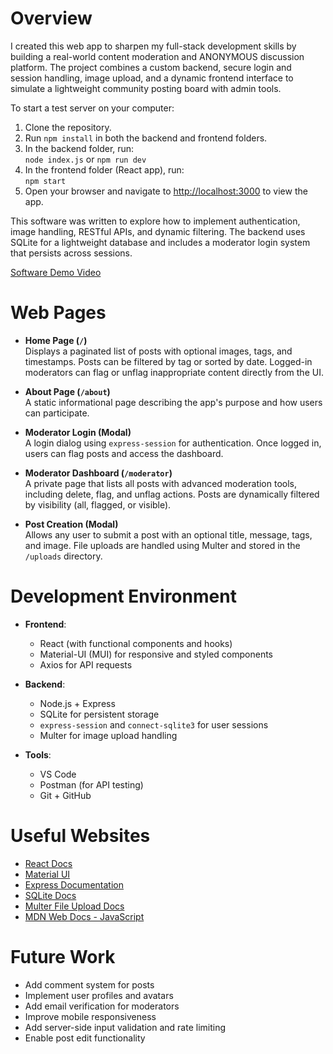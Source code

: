 # Overview

I created this web app to sharpen my full-stack development skills by building a real-world content moderation and ANONYMOUS discussion platform. The project combines a custom backend, secure login and session handling, image upload, and a dynamic frontend interface to simulate a lightweight community posting board with admin tools.

To start a test server on your computer:
1. Clone the repository.
2. Run `npm install` in both the backend and frontend folders.
3. In the backend folder, run:  
   `node index.js` or `npm run dev`  
4. In the frontend folder (React app), run:  
   `npm start`
5. Open your browser and navigate to [http://localhost:3000](http://localhost:3000) to view the app.

This software was written to explore how to implement authentication, image handling, RESTful APIs, and dynamic filtering. The backend uses SQLite for a lightweight database and includes a moderator login system that persists across sessions.

[Software Demo Video](http://youtube.link.goes.here)

# Web Pages

- **Home Page (`/`)**  
  Displays a paginated list of posts with optional images, tags, and timestamps. Posts can be filtered by tag or sorted by date. Logged-in moderators can flag or unflag inappropriate content directly from the UI.

- **About Page (`/about`)**  
  A static informational page describing the app's purpose and how users can participate.

- **Moderator Login (Modal)**  
  A login dialog using `express-session` for authentication. Once logged in, users can flag posts and access the dashboard.

- **Moderator Dashboard (`/moderator`)**  
  A private page that lists all posts with advanced moderation tools, including delete, flag, and unflag actions. Posts are dynamically filtered by visibility (all, flagged, or visible).

- **Post Creation (Modal)**  
  Allows any user to submit a post with an optional title, message, tags, and image. File uploads are handled using Multer and stored in the `/uploads` directory.

# Development Environment

- **Frontend**:
  - React (with functional components and hooks)
  - Material-UI (MUI) for responsive and styled components
  - Axios for API requests

- **Backend**:
  - Node.js + Express
  - SQLite for persistent storage
  - `express-session` and `connect-sqlite3` for user sessions
  - Multer for image upload handling

- **Tools**:
  - VS Code
  - Postman (for API testing)
  - Git + GitHub

# Useful Websites

* [React Docs](https://reactjs.org)
* [Material UI](https://mui.com/)
* [Express Documentation](https://expressjs.com/)
* [SQLite Docs](https://www.sqlite.org/docs.html)
* [Multer File Upload Docs](https://github.com/expressjs/multer)
* [MDN Web Docs - JavaScript](https://developer.mozilla.org/en-US/docs/Web/JavaScript)

# Future Work

* Add comment system for posts  
* Implement user profiles and avatars  
* Add email verification for moderators  
* Improve mobile responsiveness  
* Add server-side input validation and rate limiting  
* Enable post edit functionality
